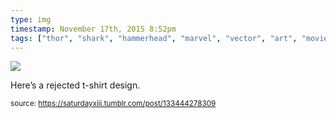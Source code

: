 ```yaml
---
type: img
timestamp: November 17th, 2015 8:52pm
tags: ["thor", "shark", "hammerhead", "marvel", "vector", "art", "movie", "comic"]
---
```

<img src="https://saturdayxiii.github.io/media/media/133444278309.png"/>
                                                                                          
Here’s a rejected t-shirt design.
 
                                    
                
                
                
                
                                
<small>source: https://saturdayxiii.tumblr.com/post/133444278309</small>